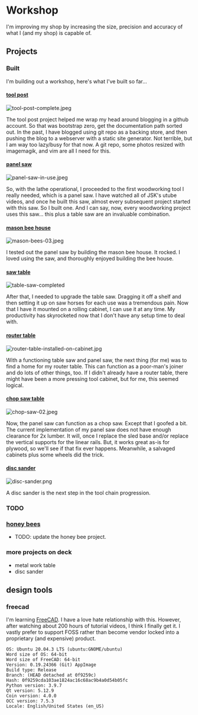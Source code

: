 # Workshop

I'm improving my shop by increasing the size, precision and accuracy of what I (and my shop) is capable of.

## Projects

### Built

I'm building out a workshop, here's what I've built so far...


#### [tool post](./projects/tool-post/readme.md)

![tool-post-complete.jpeg](./photos/tool-post-complete.jpeg)


The tool post project helped me wrap my head around blogging in a github account. So that was bootstrap zero, get the documentation path
sorted out. In the past, I have blogged using git repo as a backing store, and then pushing the blog to a webserver with a static site
generator. Not terrible, but I am way too lazy/busy for that now. A git repo, some photos resized with imagemagik, and vim are all
I need for this.


#### [panel saw](./projects/panel-saw/readme.md)

![panel-saw-in-use.jpeg](./photos/panel-saw-in-use.jpeg)

So, with the lathe operational, I proceeded to the first woodworking tool I really needed, which is a panel saw. I have watched all of
JSK's utube videos, and once he built this saw, almost every subsequent project started with this saw. So I built one. And I can say,
now, every woodworking project uses this saw... this plus a table saw are an invaluable combination. 


#### [mason bee house](./projects/mason-bee-house/readme.md)

![mason-bees-03.jpeg](./photos/mason-bees-03.jpeg)

I tested out the panel saw by building the mason bee house. It rocked. I loved using the saw, and thoroughly enjoyed building the bee house.


#### [saw table](./projects/table-saw-cabinet/readme.md)

![table-saw-completed](./photos/table-saw-completed.jpg)

After that, I needed to upgrade the table saw. Dragging it off a shelf and then setting it up on saw horses for each use was a 
tremendous pain. Now that I have it mounted on a rolling cabinet, I can use it at any time. My productivity has skyrocketed now that
I don't have any setup time to deal with.

#### [router table](./projects/router-table-cabinet/readme.md)

![router-table-installed-on-cabinet.jpg](./photos/router-table-installed-on-cabinet.jpg)

With a functioning table saw and panel saw, the next thing (for me) was to find a home for my router table. This can function as 
a poor-man's joiner and do lots of other things, too. If I didn't already have a router table, there might have been a more pressing
tool cabinet, but for me, this seemed logical.

#### [chop saw table](./projects/chop-saw-table/readme.md)

![chop-saw-02.jpeg](./photos/chop-saw-02.jpeg)

Now, the panel saw can function as a chop saw. Except that I goofed a bit. The current implementation of my panel saw does not 
have enough clearance for 2x lumber. It will, once I replace the sled base and/or replace the vertical supports for the linear
rails. But, it works great as-is for plywood, so we'll see if that fix ever happens. Meanwhile, a salvaged cabinets plus some
wheels did the trick.

#### [disc sander](./projects/disc-sander/readme.md)


![disc-sander.png](./photos/disc-sander.png)

A disc sander is the next step in the tool chain progression.

### TODO

### [honey bees](./projects/honey-bees/readme.md)

* TODO: update the honey bee project.

### more projects on deck
* metal work table
* disc sander


## design tools

### freecad

I'm learning [FreeCAD](https://www.freecad.org/). I have a love hate relationship with this. However, after watching
about 200 hours of tutorial videos, I think I finally get it. I vastly prefer to support FOSS rather than become
vendor locked into a proprietary (and expensive) product.

    OS: Ubuntu 20.04.3 LTS (ubuntu:GNOME/ubuntu)
    Word size of OS: 64-bit
    Word size of FreeCAD: 64-bit
    Version: 0.19.24366 (Git) AppImage
    Build type: Release
    Branch: (HEAD detached at 0f9259c)
    Hash: 0f9259cda103ae1824ac16c68ac9b4a0d54b05fc
    Python version: 3.9.7
    Qt version: 5.12.9
    Coin version: 4.0.0
    OCC version: 7.5.3
    Locale: English/United States (en_US)

